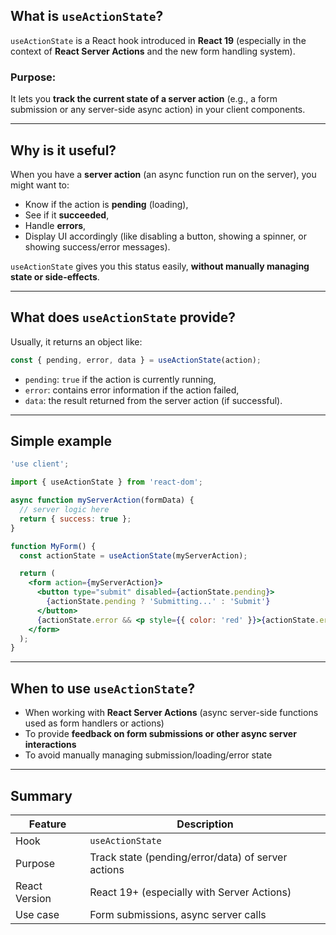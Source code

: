 ## What is `useActionState`?

`useActionState` is a React hook introduced in **React 19** (especially in the context of **React Server Actions** and the new form handling system).

### Purpose:

It lets you **track the current state of a server action** (e.g., a form submission or any server-side async action) in your client components.

---

## Why is it useful?

When you have a **server action** (an async function run on the server), you might want to:

* Know if the action is **pending** (loading),
* See if it **succeeded**,
* Handle **errors**,
* Display UI accordingly (like disabling a button, showing a spinner, or showing success/error messages).

`useActionState` gives you this status easily, **without manually managing state or side-effects**.

---

## What does `useActionState` provide?

Usually, it returns an object like:

```js
const { pending, error, data } = useActionState(action);
```

* `pending`: `true` if the action is currently running,
* `error`: contains error information if the action failed,
* `data`: the result returned from the server action (if successful).

---

## Simple example

```jsx
'use client';

import { useActionState } from 'react-dom';

async function myServerAction(formData) {
  // server logic here
  return { success: true };
}

function MyForm() {
  const actionState = useActionState(myServerAction);

  return (
    <form action={myServerAction}>
      <button type="submit" disabled={actionState.pending}>
        {actionState.pending ? 'Submitting...' : 'Submit'}
      </button>
      {actionState.error && <p style={{ color: 'red' }}>{actionState.error.message}</p>}
    </form>
  );
}
```

---

## When to use `useActionState`?

* When working with **React Server Actions** (async server-side functions used as form handlers or actions)
* To provide **feedback on form submissions or other async server interactions**
* To avoid manually managing submission/loading/error state

---

## Summary

| Feature       | Description                                        |
| ------------- | -------------------------------------------------- |
| Hook          | `useActionState`                                   |
| Purpose       | Track state (pending/error/data) of server actions |
| React Version | React 19+ (especially with Server Actions)         |
| Use case      | Form submissions, async server calls               |